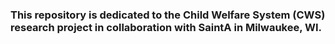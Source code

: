 ### This repository is dedicated to the Child Welfare System (CWS) research project in collaboration with SaintA in Milwaukee, WI.
